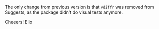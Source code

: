 
The only change from previous version is that `vdiffr` was removed from Suggests, as 
the package didn't do visual tests anymore.

Cheeers!
Elio